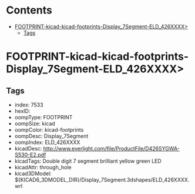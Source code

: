 



Contents
========

* [FOOTPRINT-kicad-kicad-footprints-Display_7Segment-ELD_426XXXX>](#footprint-kicad-kicad-footprints-display_7segment-eld_426xxxx)
	* [Tags](#tags)

# FOOTPRINT-kicad-kicad-footprints-Display_7Segment-ELD_426XXXX>

## Tags

- index: 7533
- hexID: 
- oompType: FOOTPRINT
- oompSize: kicad
- oompColor: kicad-footprints
- oompDesc: Display_7Segment
- oompIndex: ELD_426XXXX
- kicadDesc: http://www.everlight.com/file/ProductFile/D426SYGWA-S530-E2.pdf
- kicadTags: Double digit 7 segment brilliant yellow green LED
- kicadAttr: through_hole
- kicad3DModel: ${KICAD6_3DMODEL_DIR}/Display_7Segment.3dshapes/ELD_426XXXX.wrl
